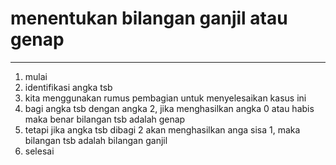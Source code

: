 # menentukan bilangan ganjil atau genap 
___

1. mulai
2. identifikasi angka tsb
3. kita menggunakan rumus pembagian untuk menyelesaikan kasus ini
3. bagi angka tsb dengan angka 2, jika menghasilkan angka 0 atau habis maka benar bilangan tsb adalah genap
4. tetapi jika angka tsb dibagi 2 akan menghasilkan anga sisa 1, maka bilangan tsb adalah bilangan ganjil
5. selesai
